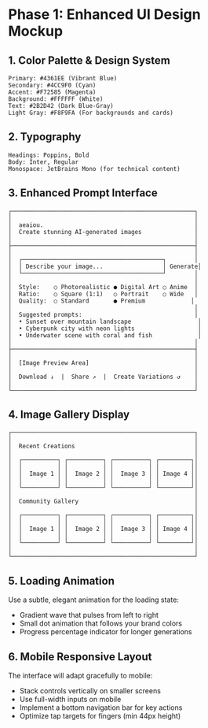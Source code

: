 # Phase 1: Enhanced UI Design Mockup

## 1. Color Palette & Design System

```
Primary: #4361EE (Vibrant Blue)
Secondary: #4CC9F0 (Cyan)
Accent: #F72585 (Magenta)
Background: #FFFFFF (White)
Text: #2B2D42 (Dark Blue-Gray)
Light Gray: #F8F9FA (For backgrounds and cards)
```

## 2. Typography

```
Headings: Poppins, Bold
Body: Inter, Regular
Monospace: JetBrains Mono (for technical content)
```

## 3. Enhanced Prompt Interface

```
┌────────────────────────────────────────────────────┐
│                                                    │
│  aeaiou.                                           │
│  Create stunning AI-generated images               │
│                                                    │
├────────────────────────────────────────────────────┤
│                                                    │
│  ┌────────────────────────────────────────┐        │
│  │ Describe your image...                 │ Generate│
│  └────────────────────────────────────────┘        │
│                                                    │
│  Style:    ○ Photorealistic ● Digital Art ○ Anime  │
│  Ratio:    ○ Square (1:1)   ○ Portrait    ○ Wide   │
│  Quality:  ○ Standard       ● Premium             │
│                                                    │
│  Suggested prompts:                                │
│  • Sunset over mountain landscape                   │
│  • Cyberpunk city with neon lights                  │
│  • Underwater scene with coral and fish             │
│                                                    │
├────────────────────────────────────────────────────┤
│                                                    │
│  [Image Preview Area]                              │
│                                                    │
│  Download ↓  |  Share ↗  |  Create Variations ↺    │
│                                                    │
└────────────────────────────────────────────────────┘
```

## 4. Image Gallery Display

```
┌────────────────────────────────────────────────────┐
│                                                    │
│  Recent Creations                                  │
│                                                    │
│  ┌──────────┐ ┌──────────┐ ┌──────────┐ ┌─────────┐│
│  │          │ │          │ │          │ │         ││
│  │  Image 1 │ │  Image 2 │ │  Image 3 │ │ Image 4 ││
│  │          │ │          │ │          │ │         ││
│  └──────────┘ └──────────┘ └──────────┘ └─────────┘│
│                                                    │
│  Community Gallery                                 │
│                                                    │
│  ┌──────────┐ ┌──────────┐ ┌──────────┐ ┌─────────┐│
│  │          │ │          │ │          │ │         ││
│  │  Image 1 │ │  Image 2 │ │  Image 3 │ │ Image 4 ││
│  │          │ │          │ │          │ │         ││
│  └──────────┘ └──────────┘ └──────────┘ └─────────┘│
│                                                    │
└────────────────────────────────────────────────────┘
```

## 5. Loading Animation

Use a subtle, elegant animation for the loading state:
- Gradient wave that pulses from left to right
- Small dot animation that follows your brand colors
- Progress percentage indicator for longer generations

## 6. Mobile Responsive Layout

The interface will adapt gracefully to mobile:
- Stack controls vertically on smaller screens
- Use full-width inputs on mobile
- Implement a bottom navigation bar for key actions
- Optimize tap targets for fingers (min 44px height)
